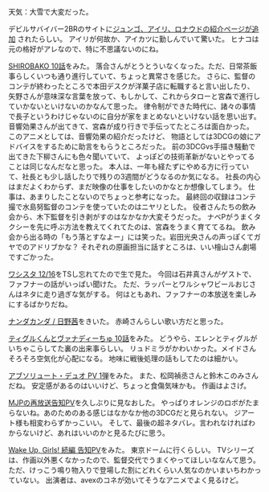 天気：大雪で大変だった。

デビルサバイバー2BRのサイトに[ジュンゴ、アイリ、ロナウドの紹介ページが追加](http://dsexp.atlusnet.jp/2014/12/794/)
されたらしい。
アイリが何故か、アイカツに勤しんでいて驚いた。
ヒナコは元の格好がアレなので、特に不思議ないのにね。

[SHIROBAKO 10話](http://www.nicovideo.jp/watch/1418356886)をみた。
落合さんがとうとういなくなった。ただ、日常茶飯事らしくいつも通り進行していて、ちょっと異常さを感じた。
さらに、監督のコンテが終わったところで本田デスクが洋菓子店に転職すると言い出したり、
矢野さんが意味深な言葉を放って、もしかして、これからタローと宮森で進行していかないといけないのかなんて思った。
律令制ができた時代に、諸々の事情で長子というわけじゃないのに自分が家をまとめないといけない話を思い出す。
音響効果さんが出てきて、宮森が成り行きで手伝ってたところは面白かった。
このアニメとしては、音響効果の紹介だったけど、
物語としては3DCGの娘にアドバイスをするために助言をもらうところだった。
前の3DCGvs手描き騒動で出てきた下柳さんにも色々聞いていて、
よっぽどの技術革新がないとやってることは同じなんだなと思った。
本人は、一年も経たずにやめる方に行っていて、社長とも少し話したりで残りの3週間がどうなるのか気になる。
社長の内心はまだよくわからず、まだ映像の仕事をしたいのかなとか想像してしまう。
仕事は、あまりしたことないのでちょっと参考になった。
最終回の収録はコンテ撮で水島努監督のコンテを使っていたのはニヤリとした。
役者さんたちの飲み会から、木下監督を引き剥がすのはなかなか大変そうだった。
ナベPがうまくタクシーを先に呼ぶ方法を教えてくれてたのは、宮森をうまく育ててるね。
飲み会から出る時の「もう落とすなよー」には笑った。岩田光央さんの声っぽくてガヤでのアドリブかな？
それぞれの原画担当に話すところは、いい檜山さん劇場ですごかった。

[ワシスタ 12/16](http://live.nicovideo.jp/watch/lv199742727)をTSし忘れてたので生で見た。
今回は石井真さんがゲストで、ファフナーの話がいっぱい聞けた。
ただ、ラッパーとワルシャワビールおじさんはネタに走り過ぎな気がする。
何はともあれ、ファフナーの本放送を楽しみにするばかりだね。

[ナンダカンダ / 日野茜](https://www.youtube.com/watch?v=ye4XX0MJfoU)をきいた。
赤崎さんらしい歌い方だと思った。

[ティグルくんとヴァナディーちゅ 10話](https://www.youtube.com/watch?v=R13u_2K7Hos)をみた。
どうやら、エレンとティグルがいちゃこらしてた裏の出来事らしい。
リュドミラがかわいかった。メイドさんそろそろ空気化が心配になる。
地味に戦後処理の話もしてたのは細かい。

[アブソリュート・デュオ PV 1弾](http://www.nicovideo.jp/watch/1418386744)をみた。
また、松岡禎丞さんと鈴木このみさんだね。
安定感があるのはいいけど、ちょっと食傷気味かも。
作画はよさげ。

[MJPの再放送告知PV](https://www.youtube.com/watch?v=krXk7qhjP1I)を久しぶりに見なおした。
やっぱりオレンジのロボがたまらないね。あのためのある感じはなかなか他の3DCGだと見られない。
ジアート様も相変わらずかっこいい。
そして、最後の超ネタバレ。言われなければわからないけど、あれはいいのかと見るたびに思う。

[Wake Up, Girls! 続編 告知PV](https://www.youtube.com/watch?v=MyWO_3SuT04)をみた。
東京ドームに行くらしい。
TVシリーズは、作画以外悪くなかったので、監督交代でうまくやってほしいななんて思う。
ただ、けっこう鳴り物入りで登場した割にどれくらい人気なのかいまいちわかっていない。
出演者は、avexのコネが効いてそうなアニメでよく見るけど。

